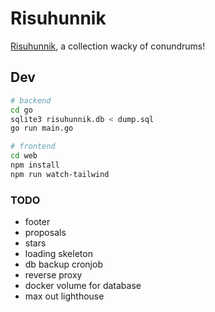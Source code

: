 # Risuhunnik

[Risuhunnik](https://lest.risuhunnik.xyz), a collection wacky of conundrums!

## Dev

```bash
# backend
cd go
sqlite3 risuhunnik.db < dump.sql
go run main.go

# frontend
cd web
npm install
npm run watch-tailwind
```

### TODO

- footer
- proposals
- stars
- loading skeleton
- db backup cronjob
- reverse proxy
- docker volume for database
- max out lighthouse

